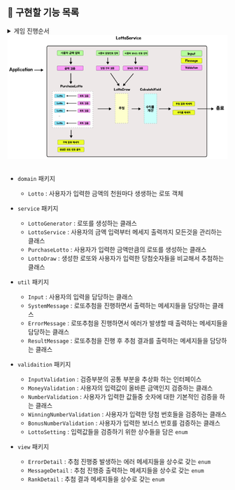 ## 🎯 구현할 기능 목록

<details>
    <summary>게임 진행순서</summary>
    <div markdown="1">

1. `구입금액을 입력해 주세요.`
    - 로또 구입 금액을 입력
        - ex) `14000`
    - 1000원 단위로 떨어져야 하며 그렇지 않을시 `IllegalArgumentException`
    - <u>사용자의 입력을 받은 후 공백 출력</u>

<br>

2. `__개를 구매했습니다.`
    - 결과값은 `구입금액/1000`
    - 로또번호를 `(구입금액/1000)`번 생성 및 출력
        - ex) `[8, 21, 23, 41, 42, 43] `
    - 로또 번호의 숫자 범위는 1~45까지이다.
    - 1개의 로또를 발행할 때 중복되지 않는 6개의 숫자를 뽑는다.
    - <u>로또 번호를 모두 출력한 다음 공백 출력</u>

<br>

3. `당첨 번호를 입력해 주세요.`    
    - 서로 다른 6개의 숫자를 쉽표와 함께 입력
        - ex) `1,2,3,4,5,6`
    - <u>사용자의 입력을 받은 후 공백 출력</u>

<br>
 
4. `보너스 번호를 입력해 주세요.`
    - 당첨 번호와 중복되지 않는 번호를 추가로 입력
        - ex) `7`
   - <u>사용자의 입력을 받은 후 공백 출력</u>

<br>

5. `당첨 통계`
    - 다음줄에 `---` 를 출력
    - 그리고 다음줄에 당첨 내역을 출력
    
        ```
        3개 일치 (5,000원) - _개
        4개 일치 (50,000원) - _개
        5개 일치 (1,500,000원) - _개
        5개 일치, 보너스 볼 일치 (30,000,000원) - _개
        6개 일치 (2,000,000,000원) - _개
        ```
        - 생성한 로또 번호와 입력값을 비교하여 해당하는 일치 번호갯수 줄의 `_` 부분에 넣어서 출력

<br>

6. `총 수익률은 __%입니다.`
    - 수익률은 `당첨금액 / 구매금액` 의 결과값을 소수점 둘째 자리에서 반올림

<br>

- 입력값 에러 발생 시 `IllegalArgumentException` 와 함께 에러 문구를 출력
    - ex) `[ERROR] 로또 번호는 1부터 45 사이의 숫자여야 합니다.`
    - 에러 문구는 항상 "[ERROR]" 로 시작
    


<br>

- 게임 전체 메세지 출력 예시
   ```
   구입금액을 입력해 주세요.
   8000
   
   8개를 구매했습니다.
   [8, 21, 23, 41, 42, 43]
   [3, 5, 11, 16, 32, 38]
   [7, 11, 16, 35, 36, 44]
   [1, 8, 11, 31, 41, 42]
   [13, 14, 16, 38, 42, 45]
   [7, 11, 30, 40, 42, 43]
   [2, 13, 22, 32, 38, 45]
   [1, 3, 5, 14, 22, 45]
   
   당첨 번호를 입력해 주세요.
   1,2,3,4,5,6
   
   보너스 번호를 입력해 주세요.
   7
   
   당첨 통계
   ---
   3개 일치 (5,000원) - 1개
   4개 일치 (50,000원) - 0개
   5개 일치 (1,500,000원) - 0개
   5개 일치, 보너스 볼 일치 (30,000,000원) - 0개
   6개 일치 (2,000,000,000원) - 0개
   총 수익률은 62.5%입니다.
   ```

    </div>

</details>

<div align="center">
    <img src="./image/Architecture.png" alt="">
</div>

<br>

- `domain` 패키지
    - `Lotto` : 사용자가 입력한 금액의 천원마다 생생하는 로또 객체 


- `service` 패키지
    - `LottoGenerator` : 로또를 생성하는 클래스
    - `LottoService` : 사용자의 금액 입력부터 메세지 출력까지 모든것을 관리하는 클래스
    - `PurchaseLotto` : 사용자가 입력한 금액만큼의 로또를 생성하는 클래스    
    - `LottoDraw` : 생성한 로또와 사용자가 입력한 당첨숫자들을 비교해서 추첨하는 클래스


- `util` 패키지
    - `Input` : 사용자의 입력을 담당하는 클래스
    - `SystemMessage` : 로또추첨을 진행하면서 출력하는 메세지들을 담당하는 클래스
    - `ErrorMessage` : 로또추첨을 진행하면서 에러가 발생할 때 출력하는 메세지들을 담당하는 클래스
    - `ResultMessage` : 로또추첨을 진행 후 추첨 결과를 출력하는 메세지들을 담당하는 클래스

    
- `validaition` 패키지
    - `InputValidation` : 검증부분의 공통 부분을 추상화 하는 인터페이스
    - `MoneyValidation` : 사용자의 입력값이 올바른 금액인지 검증하는 클래스
    - `NumberValidation` : 사용자가 입력한 값들중 숫자에 대한 기본적인 검증을 하는 클래스
    - `WinningNumberValidation` : 사용자가 입력한 당첨 번호들을 검증하는 클래스
    - `BonusNumberValidation` : 사용자가 입력한 보너스 번호를 검증하는 클래스
    - `LottoSetting` : 입력값들을 검증하기 위한 상수들을 담은 `enum`
     

- `view` 패키지 
    - `ErrorDetail` : 추첨 진행중 발생하는 에러 메세지들을 상수로 갖는 `enum`
    - `MessageDetail` : 추첨 진행중 출력하는 메세지들을 상수로 갖는 `enum`
    - `RankDetail` : 추첨 결과 메세지들을 상수로 갖는 `enum`
    
<br>